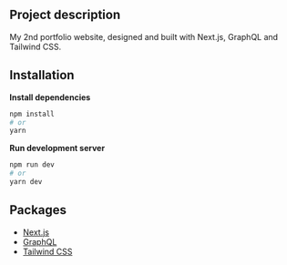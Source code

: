 ## Project description
My 2nd portfolio website, designed and built with Next.js, GraphQL and Tailwind CSS.

## Installation
**Install dependencies**
```bash
npm install
# or
yarn
```

**Run development server**
```bash
npm run dev
# or
yarn dev
```

## Packages
- [Next.js](https://nextjs.org/docs)
- [GraphQL](https://www.apollographql.com/docs)
- [Tailwind CSS](https://tailwindcss.com/docs)
